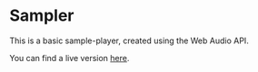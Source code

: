 # Sampler

This is a basic sample-player, created using the Web Audio API.

You can find a live version [here](http://178.62.7.11/Sampler/).
